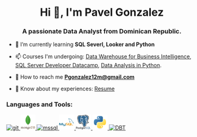 <h1 align="center">Hi 👋, I'm Pavel Gonzalez</h1>
<h3 align="center">A passionate Data Analyst from Dominican Republic.</h3>

- 🌱 I’m currently learning **SQL Severl, Looker and Python**

- 📫 Courses I'm undergoing: [Data Warehouse for Business Intelligence](https://www.coursera.org/specializations/data-warehousing), [SQL Server Developer Datacamp](https://www.datacamp.com/tracks/sql-server-developer?version=2), [Data Analysis in Python](https://www.datacamp.com/tracks/data-analyst-with-python).

- 📧 How to reach me **Pgonzalez12m@gmail.com**

- 📄 Know about my experiences: [Resume](https://drive.google.com/file/d/1JyBiDJAusfTXrvd1yfLCIqnV0pVkIO0Y/view?usp=sharing)


<h3 align="left">Languages and Tools:</h3>
<p align="left"> <a href="https://git-scm.com/" target="_blank" rel="noreferrer"> <img src="https://www.vectorlogo.zone/logos/git-scm/git-scm-icon.svg" alt="git" width="40" height="40"/> </a> <a href="https://www.mongodb.com/" target="_blank" rel="noreferrer"> <img src="https://raw.githubusercontent.com/devicons/devicon/master/icons/mongodb/mongodb-original-wordmark.svg" alt="mongodb" width="40" height="40"/> </a> <a href="https://www.microsoft.com/en-us/sql-server" target="_blank" rel="noreferrer"> <img src="https://www.svgrepo.com/show/303229/microsoft-sql-server-logo.svg" alt="mssql" width="40" height="40"/> </a> <a href="https://www.mysql.com/" target="_blank" rel="noreferrer"> <img src="https://raw.githubusercontent.com/devicons/devicon/master/icons/mysql/mysql-original-wordmark.svg" alt="mysql" width="40" height="40"/> </a> <a href="https://www.postgresql.org" target="_blank" rel="noreferrer"> <img src="https://raw.githubusercontent.com/devicons/devicon/master/icons/postgresql/postgresql-original-wordmark.svg" alt="postgresql" width="40" height="40"/> </a> <a href="https://www.python.org" target="_blank" rel="noreferrer"> <img src="https://raw.githubusercontent.com/devicons/devicon/master/icons/python/python-original.svg" alt="python" width="40" height="40"/> </a> 
<a href="https://www.getdbt.com/" target="_blank" rel="nonreferred"> <img src="https://www.getdbt.com//ui/img/logos/dbt-logo.svg" alt="DBT" width="50" height="50"/> </a> </p>
